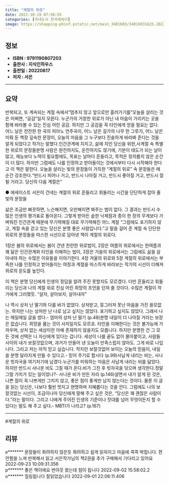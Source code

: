```yaml
---
title: "계절의 위로"
date: 2022-10-19 07:58:55
categories: [국내도서 한국에세이]
image: https://shopping-phinf.pstatic.net/main_3401603/34016031625.20221019101736.jpg
---
```


## **정보**

- **ISBN : 9791190807203**
- **출판사 : 지식인하우스**
- **출판일 : 20220817**
- **저자 : 서은**

------



## **요약**

반복되고, 또 계속되는 계절 속에서“멈추지 않고 앞으로만 흘러가기를”오늘을 살리는 것은 어쩌면, “공감”일지 모른다. 누군가의 거창한 위로가 아닌 내 마음이 가리키는 곳을 함께 바라볼 수 있는 진심 어린 공감. 하지만 그 공감을 꼭 타인에게 얻을 필요는 없다. 어느 날은 잔잔한 한 곡의 피아노 연주곡이, 어느 날은 길가의 나무 한 그루가, 어느 날은 미뤄 둔 책장 깊숙한 문장이, 오늘의 마음을 그 누구보다 진솔하게 바라봐 준다는 것을 알게 되었다고 작가는 말했다.인간관계에 지치고, 삶에 치인 당신을 위한,사계절 속 특별한 위로의 문장들분명 사람은 완전하지도, 온전하지도 않기에, 기분이 태도가 되는 날이 많고, 재능보다 노력이 필요함에도, 목표는 날마다 흔들리고, 목적은 정의롭지 않은 순간이 더 많다. 하지만 그럼에도 나를 인정하고 받아들이는 것에서부터 다시 시작해야 한다고 이 책은 말한다. 오늘을 살리는 빛의 문장들이 가득한 “계절의 위로” 속 문장들은 매순간 강조한다.“반드시 피어나 거고, 반드시 나아질 거고, 반드시 좋아질 거고, 반드시 잘될 거라고. 당신의 다음 계절은”

● 에세이스트 서은이 건네는 계절의 위로
흔들리고 휘둘리는 시간을 단단하게 잡아 줄 빛의 문장들

삶은 조금만 삐끗하면, 느슨해지면, 오만해지면 봐주는 법이 없다. 그 결과는 반드시 수많은 인생의 평가표로 돌아온다. 그렇게 받아든 숱한 낙제점과 종이 한 장의 무게보다 가벼워진 인간관계 때문에 무기력해질 대로 무기력해진 어느 계절 “그럼에도 포기하지 않고, 계절 속을 걷고 있는 당신은 분명 좋은 사람입니다.”고 말을 걸어 준 계절 속 단단한 위로의 문장들을 따스한 시선으로 담아낸 책이 계절의 위로다.

1장은 봄의 위로에서는 봄이 건넨 찬란한 위로법이, 2장은 여름의 위로에서는 한여름과 꽤 닮은 인간관계와 타인을 이해하는 법이,  3장은 가을의 위로에서는 그럼에도 삶을 살아내야 하는 수많은 이유들을 이야기한다. 4장 겨울의 위로와 5장 계절의 위로에서는 부족한 나를 인정하고 받아들이는 여정과 계절을 따스하게 바라보는 작가의 시선이 더해져 위로의 온도를 높인다.

이 책은 분명 당신에게 인생의 정답을 알려 주진 못할지도 모르겠다. 다만 흔들리고 휘둘리는 당신과 나의 계절 위로 진심 어린 희망의 조언을 던져 줄 것이다. 수많은 계절이 작가에게 그러했듯.
“살자, 살아보자, 살아내자”

나 역시 상처 난 딸기와 다를 바가 없었다. 상처받고, 뭉그러져 못난 마음을 가진 쓸모없는. 하지만 나는 상처만 난 나로 남고 싶지는 않았다. 포기하고 싶지도 않았다. 그래서 나는 매일매일 글을 썼다.- 엄마의 상처 난 딸기 (p.48)분명 내일이 더 나아질 거라는 보장은 없습니다. 희망을 품는 것이 사치일지도 모르죠. 타인을 이해한다는 것은 불가능에 가까우며, 상처 없는 세상이란 아예 존재하지 않을지도 모릅니다. 하지만 분명한 건 그 모든 것에 선택은 나 자신에게 있다는 겁니다. 세상이 나를 끝도 없이 몰아붙이고, 사람들 사이의 내가 보잘것없으며, 과거가 만들어 낸 오늘이 만족스럽지 않아도. 그게 바로 나입니다. 그리고 저는 아직 믿고 싶습니다. 작지만 보잘것없어 보이는 오늘의 믿음이, 내일을 분명 달라지게 만들 수 있다고.- 믿어 주기로 합시다 (p.99)사납게 내리는 비는, 사나운 빗자국을 여기저기에 남겼다.누군가를 미워하는 마음은 사납게 내리는 비를 닮았다.하지만 반드시 사나운 비도 그칠 때가 온다.비가 그친 후 빗자국을 닦으며 생각한다.정말 그럴 가치가 있는 일이었나?- 사나운 비가 만든 자리 (p.146)살면서 내가 알게 된 것은, 나쁜 점이 꼭 나쁘게만 그치지 않고, 좋은 점이 좋게만 남지 않는다는 것이다. 물론 이 글을 읽는 당신은, 나보다 훨씬 멋지고 현명하며 지혜롭다는 것을 안다. 그럼에도 나의 보잘것없는 시선이, 조금이나마 당신에게 말해 주고 싶은 것은, “당신은 꽤 괜찮은 사람이다.”라는 말이다. 그리고 나에게 주어진 인생의 기준이나 잣대를 넘어 무엇이든지 할 수 있다는 말도 해 주고 싶다.- MBTI가 나라고? (p.167)

------

#계절의 위로


## **리뷰** 

  e******* 문장들이 화려하지 않은듯 화려하고 쉽게 읽혀지고 마음에 콕콕 박힙니다. 편안함을 느껴 반복해서 읽고 서은작가님의 책2권을 추가 구매해서 기다리고 있어요 2022-09-23 10:09:31.356 <br/>  p******* 좋은 책이에요 번아웃 왔는데 힘이 됩니다 2022-09-02 15:58:02.2 <br/>  o******* 힐링됩니다 잘읽었습니다 2022-09-01 22:08:11.406 <br/>